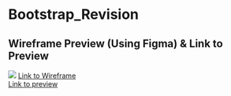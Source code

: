 # Bootstrap_Revision

<h2>Wireframe Preview (Using Figma) & Link to Preview</h2>
<img src="https://holivielvaldez.dev/static/02a11028c5de4a709633041c542040c8/ee604/figma-icon.png" />
<a href="https://www.figma.com/file/RPHpIeMz6toWf8CdfmSqul/Untitled?type=whiteboard&node-id=0%3A1&t=1n5pVZqgHQj1oeQS-1">Link to Wireframe<a />
  <br />
<a href="https://ixgnoy.github.io/Bootstrap_Revision/">Link to preview <a />

